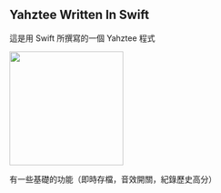 ## Yahztee Written In Swift

這是用 Swift 所撰寫的一個 Yahztee 程式

<img src="https://github.com/user-attachments/assets/6e9aa7f4-7bff-45f8-9b3d-6af1b12fa821" height="200">

有一些基礎的功能（即時存檔，音效開關，紀錄歷史高分）


